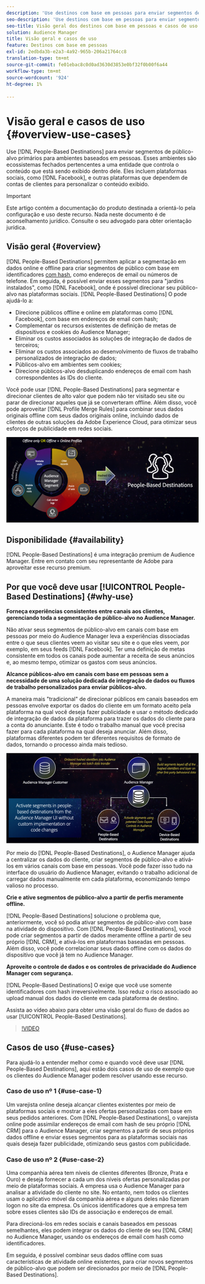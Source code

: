 ```yaml
---
description: 'Use destinos com base em pessoas para enviar segmentos de público-alvo primários para ambientes com base em pessoas. Esses ambientes são ecossistemas fechados pertencentes a uma entidade que controla o conteúdo que está sendo exibido dentro dele. Eles incluem plataformas sociais, como o Facebook, e outras plataformas que dependem de contas de clientes para personalizar o conteúdo exibido. '
seo-description: 'Use destinos com base em pessoas para enviar segmentos de público-alvo primários para ambientes com base em pessoas. Esses ambientes são ecossistemas fechados pertencentes a uma entidade que controla o conteúdo que está sendo exibido dentro dele. Eles incluem plataformas sociais, como o Facebook, e outras plataformas que dependem de contas de clientes para personalizar o conteúdo exibido.  '
seo-title: Visão geral dos destinos com base em pessoas e casos de uso
solution: Audience Manager
title: Visão geral e casos de uso
feature: Destinos com base em pessoas
exl-id: 2edbda3b-e2a3-4a92-965b-206a21764cc8
translation-type: tm+mt
source-git-commit: fe01ebac8c0d0ad3630d3853e0bf32f0b00f6a44
workflow-type: tm+mt
source-wordcount: '924'
ht-degree: 1%

---
```


# Visão geral e casos de uso {#overview-use-cases}

Use [!DNL People-Based Destinations] para enviar segmentos de público-alvo primários para ambientes baseados em pessoas. Esses ambientes são ecossistemas fechados pertencentes a uma entidade que controla o conteúdo que está sendo exibido dentro dele. Eles incluem plataformas sociais, como [!DNL Facebook], e outras plataformas que dependem de contas de clientes para personalizar o conteúdo exibido.

>[!IMPORTANT]
>Este artigo contém a documentação do produto destinada a orientá-lo pela configuração e uso deste recurso. Nada neste documento é de aconselhamento jurídico. Consulte o seu advogado para obter orientação jurídica.

## Visão geral {#overview}

[!DNL People-Based Destinations] permitem aplicar a segmentação em dados online e offline para criar segmentos de público com base em identificadores  [com hash](people-based-destinations-prerequisites.md#hashing-requirements), como endereços de email ou números de telefone. Em seguida, é possível enviar esses segmentos para &quot;jardins instalados&quot;, como [!DNL Facebook], onde é possível direcionar seu público-alvo nas plataformas sociais. [!DNL People-Based Destinations] O pode ajudá-lo a:

* Direcione públicos offline e online em plataformas como [!DNL Facebook], com base em endereços de email com hash;
* Complementar os recursos existentes de definição de metas de dispositivos e cookies do Audience Manager;
* Eliminar os custos associados às soluções de integração de dados de terceiros;
* Eliminar os custos associados ao desenvolvimento de fluxos de trabalho personalizados de integração de dados;
* Públicos-alvo em ambientes sem cookies;
* Direcione públicos-alvo desduplicando endereços de email com hash correspondentes às IDs do cliente.

Você pode usar [!DNL People-Based Destinations] para segmentar e direcionar clientes de alto valor que podem não ter visitado seu site ou parar de direcionar aqueles que já se converteram offline. Além disso, você pode aproveitar [!DNL Profile Merge Rules] para combinar seus dados originais offline com seus dados originais online, incluindo dados de clientes de outras soluções da Adobe Experience Cloud, para otimizar seus esforços de publicidade em redes sociais.

![pbd-overview](assets/pbd-overview.png)

## Disponibilidade {#availability}

[!DNL People-Based Destinations] é uma integração premium de Audience Manager. Entre em contato com seu representante de Adobe para aproveitar esse recurso premium.

## Por que você deve usar [!UICONTROL People-Based Destinations] {#why-use}

**Forneça experiências consistentes entre canais aos clientes, gerenciando toda a segmentação de público-alvo no Audience Manager.**

Não ativar seus segmentos de público-alvo em canais com base em pessoas por meio do Audience Manager leva a experiências dissociadas entre o que seus clientes veem ao visitar seu site e o que eles veem, por exemplo, em seus feeds [!DNL Facebook]. Ter uma definição de metas consistente em todos os canais pode aumentar a receita de seus anúncios e, ao mesmo tempo, otimizar os gastos com seus anúncios.

**Alcance públicos-alvo em canais com base em pessoas sem a necessidade de uma solução dedicada de integração de dados ou fluxos de trabalho personalizados para enviar públicos-alvo.**

A maneira mais &quot;tradicional&quot; de direcionar públicos em canais baseados em pessoas envolve exportar os dados do cliente em um formato aceito pela plataforma na qual você deseja fazer publicidade e usar o método dedicado de integração de dados da plataforma para trazer os dados do cliente para a conta do anunciante. Este é todo o trabalho manual que você precisa fazer para cada plataforma na qual deseja anunciar. Além disso, plataformas diferentes podem ter diferentes requisitos de formato de dados, tornando o processo ainda mais tedioso.

![pbd-overview](assets/pbd-diagram.png)

Por meio do [!DNL People-Based Destinations], o Audience Manager ajuda a centralizar os dados do cliente, criar segmentos de público-alvo e ativá-los em vários canais com base em pessoas. Você pode fazer isso tudo na interface do usuário do Audience Manager, evitando o trabalho adicional de carregar dados manualmente em cada plataforma, economizando tempo valioso no processo.

**Crie e ative segmentos de público-alvo a partir de perfis meramente offline.**

[!DNL People-Based Destinations] solucione o problema que, anteriormente, você só podia ativar segmentos de público-alvo com base na atividade do dispositivo. Com [!DNL People-Based Destinations], você pode criar segmentos a partir de dados meramente offline a partir de seu próprio [!DNL CRM], e ativá-los em plataformas baseadas em pessoas. Além disso, você pode correlacionar seus dados offline com os dados do dispositivo que você já tem no Audience Manager.

**Aproveite o controle de dados e os controles de privacidade do Audience Manager com segurança.**

[!DNL People-Based Destinations] O exige que você use somente identificadores com hash irreversivelmente. Isso reduz o risco associado ao upload manual dos dados do cliente em cada plataforma de destino.

Assista ao vídeo abaixo para obter uma visão geral do fluxo de dados ao usar [!UICONTROL People-Based Destinations].

>[!VIDEO](https://video.tv.adobe.com/v/28968/)

## Casos de uso {#use-cases}

Para ajudá-lo a entender melhor como e quando você deve usar [!DNL People-Based Destinations], aqui estão dois casos de uso de exemplo que os clientes do Audience Manager podem resolver usando esse recurso.

### Caso de uso nº 1 {#use-case-1}

Um varejista online deseja alcançar clientes existentes por meio de plataformas sociais e mostrar a eles ofertas personalizadas com base em seus pedidos anteriores. Com [!DNL People-Based Destinations], o varejista online pode assimilar endereços de email com hash de seu próprio [!DNL CRM] para o Audience Manager, criar segmentos a partir de seus próprios dados offline e enviar esses segmentos para as plataformas sociais nas quais deseja fazer publicidade, otimizando seus gastos com publicidade.

### Caso de uso nº 2 {#use-case-2}

Uma companhia aérea tem níveis de clientes diferentes (Bronze, Prata e Ouro) e deseja fornecer a cada um dos níveis ofertas personalizadas por meio de plataformas sociais. A empresa usa o Audience Manager para analisar a atividade do cliente no site. No entanto, nem todos os clientes usam o aplicativo móvel da companhia aérea e alguns deles não fizeram logon no site da empresa. Os únicos identificadores que a empresa tem sobre esses clientes são IDs de associação e endereços de email.

Para direcioná-los em redes sociais e canais baseados em pessoas semelhantes, eles podem integrar os dados do cliente de seu [!DNL CRM] no Audience Manager, usando os endereços de email com hash como identificadores.

Em seguida, é possível combinar seus dados offline com suas características de atividade online existentes, para criar novos segmentos de público-alvo que podem ser direcionados por meio de [!DNL People-Based Destinations].
